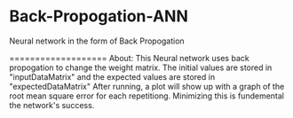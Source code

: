 Back-Propogation-ANN
====================

Neural network in the form of Back Propogation


===================
About:
This Neural network uses back propogation to change the weight matrix. 
The initial values are stored in "inputDataMatrix" and the expected values are stored in "expectedDataMatrix"
After running, a plot will show up with a graph of the root mean square error for each repetitiong. Minimizing this is fundemental the network's success.
